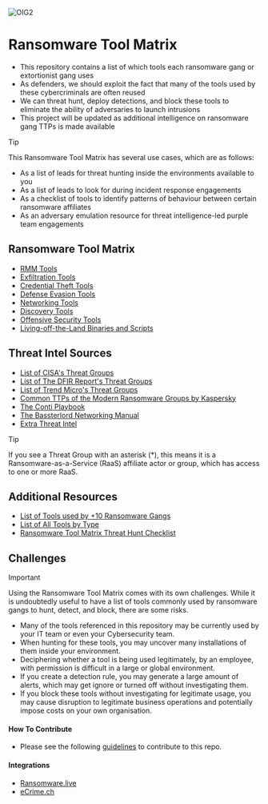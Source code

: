![OIG2](https://github.com/user-attachments/assets/a87d0c2c-e115-4dba-a128-ae19899d25f2)

# Ransomware Tool Matrix
- This repository contains a list of which tools each ransomware gang or extortionist gang uses
- As defenders, we should exploit the fact that many of the tools used by these cybercriminals are often reused
- We can threat hunt, deploy detections, and block these tools to eliminate the ability of adversaries to launch intrusions
- This project will be updated as additional intelligence on ransomware gang TTPs is made available

> [!TIP]
>  This Ransomware Tool Matrix has several use cases, which are as follows:
> - As a list of leads for threat hunting inside the environments available to you
> - As a list of leads to look for during incident response engagements
> - As a checklist of tools to identify patterns of behaviour between certain ransomware affiliates
> - As an adversary emulation resource for threat intelligence-led purple team engagements

## Ransomware Tool Matrix
- [RMM Tools](https://github.com/BushidoUK/Ransomware-Tool-Matrix/blob/main/Tools/RMM-Tools.md)
- [Exfiltration Tools](https://github.com/BushidoUK/Ransomware-Tool-Matrix/blob/main/Tools/Exfiltration.md)
- [Credential Theft Tools](https://github.com/BushidoUK/Ransomware-Tool-Matrix/blob/main/Tools/CredentialTheft.md)
- [Defense Evasion Tools](https://github.com/BushidoUK/Ransomware-Tool-Matrix/blob/main/Tools/DefenseEvasion.md)
- [Networking Tools](https://github.com/BushidoUK/Ransomware-Tool-Matrix/blob/main/Tools/Networking.md)
- [Discovery Tools](https://github.com/BushidoUK/Ransomware-Tool-Matrix/blob/main/Tools/DiscoveryEnum.md)
- [Offensive Security Tools](https://github.com/BushidoUK/Ransomware-Tool-Matrix/blob/main/Tools/Offsec.md)
- [Living-off-the-Land Binaries and Scripts](https://github.com/BushidoUK/Ransomware-Tool-Matrix/blob/main/Tools/LOLBAS.md)

## Threat Intel Sources
- [List of CISA's Threat Groups](https://github.com/BushidoUK/Ransomware-Tool-Matrix/blob/main/ThreatIntel/CISAThreatGroups.md)
- [List of The DFIR Report's Threat Groups](https://github.com/BushidoUK/Ransomware-Tool-Matrix/blob/main/ThreatIntel/TheDFIRReportGroups.md)
- [List of Trend Micro's Threat Groups](https://github.com/BushidoUK/Ransomware-Tool-Matrix/blob/main/ThreatIntel/TrendMicroThreatGroups.md)
- [Common TTPs of the Modern Ransomware Groups by Kaspersky](https://go.kaspersky.com/rs/802-IJN-240/images/Common-TTPs-of-the-modern-ransomware_low-res.pdf)
- [The Conti Playbook](https://blog.talosintelligence.com/conti-leak-translation/)
- [The Bassterlord Networking Manual](https://ecirtam.net/autoblogs/autoblogs/wwwecirtamnetlinks_0241ee9d15822b0727e62c15c61de467d47742f3/media/eb33778a.2021-08-3120-20Bassterlord20FishEye20Networking20Manual20X.pdf)
- [Extra Threat Intel](https://github.com/BushidoUK/Ransomware-Tool-Matrix/blob/main/ThreatIntel/ExtraThreatIntel.md)

> [!TIP]
> If you see a Threat Group with an asterisk (*), this means it is a Ransomware-as-a-Service (RaaS) affiliate actor or group, which has access to one or more RaaS.

## Additional Resources
- [List of Tools used by +10 Ransomware Gangs](https://github.com/BushidoUK/Ransomware-Tool-Matrix/blob/main/Tools/MostUsedTools.md)
- [List of All Tools by Type](https://github.com/BushidoUK/Ransomware-Tool-Matrix/blob/main/Tools/AllTools.csv)
- [Ransomware Tool Matrix Threat Hunt Checklist](https://github.com/BushidoUK/Ransomware-Tool-Matrix/blob/main/RTM_ThreatHunt_Checklist.csv)

## Challenges
> [!IMPORTANT]
> Using the Ransomware Tool Matrix comes with its own challenges. While it is undoubtedly useful to have a list of tools commonly used by ransomware gangs to hunt, detect, and block, there are some risks.
> - Many of the tools referenced in this repository may be currently used by your IT team or even your Cybersecurity team.
> - When hunting for these tools, you may uncover many installations of them inside your environment.
> - Deciphering whether a tool is being used legitimately, by an employee, with permission is difficult in a large or global environment.
> - If you create a detection rule, you may generate a large amount of alerts, which may get ignore or turned off without investigating them.
> - If you block these tools without investigating for legitimate usage, you may cause disruption to legitimate business operations and potentially impose costs on your own organisation.

#### How To Contribute
- Please see the following [guidelines](https://github.com/BushidoUK/Ransomware-Tool-Matrix/blob/main/HowToContribute.md) to contribute to this repo.

#### Integrations
- [Ransomware.live](https://x.com/JMousqueton/status/1824434279251665259)
- [eCrime.ch](https://x.com/ecrime_ch/status/1824469830613021070)
